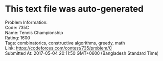 # This text file was auto-generated  
  
Problem Information:  
Code: 735C  
Name: Tennis Championship  
Rating: 1600  
Tags: combinatorics, constructive algorithms, greedy, math  
Link: https://codeforces.com/contest/735/problem/C  
Submitted At: 2017-05-04 20:11:50 GMT+0600 (Bangladesh Standard Time)  
